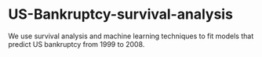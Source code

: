 # US-Bankruptcy-survival-analysis
We use survival analysis and machine learning techniques to fit models that predict US bankruptcy from 1999 to 2008.

